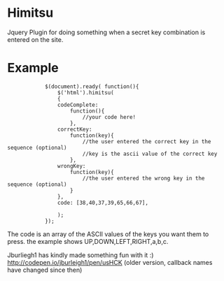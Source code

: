 Himitsu
=======

Jquery Plugin for doing something when a secret key combination is entered on the site.

Example
=====
```
			$(document).ready( function(){
				$('html').himitsu(
				{
				codeComplete:
					function(){
						//your code here!
					},
				correctKey:
					function(key){
						//the user entered the correct key in the sequence (optional)
						//key is the ascii value of the correct key
					},
				wrongKey:
					function(key){
						//the user entered the wrong key in the sequence (optional)
					}
				},
				code: [38,40,37,39,65,66,67],

				);
			});
```

The code is an array of the ASCII values of the keys you want them to press. the example shows UP,DOWN,LEFT,RIGHT,a,b,c.

Jburliegh1 has kindly made something fun with it :) http://codepen.io/jburleigh1/pen/usHCK (older version, callback names have changed since then)
